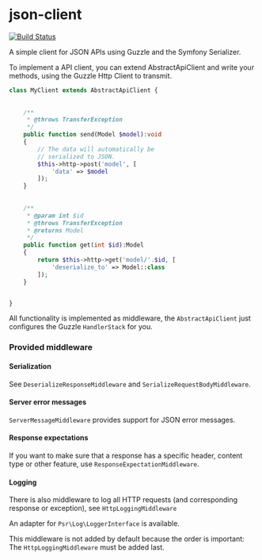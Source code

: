 # json-client

[![Build Status](https://api.travis-ci.org/timostamm/json-client.png)](https://travis-ci.org/timostamm/json-client)


A simple client for JSON APIs using Guzzle and the Symfony 
Serializer.

To implement a API client, you can extend AbstractApiClient 
and write your methods, using the Guzzle Http Client to transmit.


```PHP
class MyClient extends AbstractApiClient {
    
    
    /**
     * @throws TransferException
     */
    public function send(Model $model):void
    {
        // The data will automatically be 
        // serialized to JSON. 
        $this->http->post('model', [
            'data' => $model
        ]);
    }
    
    
    /**
     * @param int $id
     * @throws TransferException
     * @returns Model 
     */
    public function get(int $id):Model
    {
        return $this->http->get('model/'.$id, [
            'deserialize_to' => Model::class
        ]);
    }


}
```

All functionality is implemented as middleware, the 
`AbstractApiClient` just configures the Guzzle `HandlerStack` for you. 



### Provided middleware 


#### Serialization

See `DeserializeResponseMiddleware` and `SerializeRequestBodyMiddleware`.


#### Server error messages

`ServerMessageMiddleware` provides support for JSON error messages. 


#### Response expectations

If you want to make sure that a response has a specific header, content 
type or other feature, use `ResponseExpectationMiddleware`. 


#### Logging

There is also middleware to log all HTTP requests (and corresponding 
response or exception), see `HttpLoggingMiddleware` 

An adapter for `Psr\Log\LoggerInterface` is available.

This middleware is not added by default because the order is 
important: The `HttpLoggingMiddleware` must be added last.
